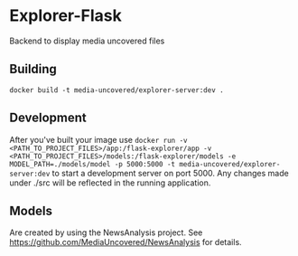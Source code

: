 Explorer-Flask
==============

Backend to display media uncovered files


Building
--------
`docker build -t media-uncovered/explorer-server:dev .`


Development
-----------
After you've built your image use
`docker run -v <PATH_TO_PROJECT_FILES>/app:/flask-explorer/app -v <PATH_TO_PROJECT_FILES>/models:/flask-explorer/models -e MODEL_PATH=./models/model -p 5000:5000 -t media-uncovered/explorer-server:dev`
to start a development server on port 5000. Any changes made under ./src
will be reflected in the running application.


Models
------
Are created by using the NewsAnalysis project. See https://github.com/MediaUncovered/NewsAnalysis for details.


